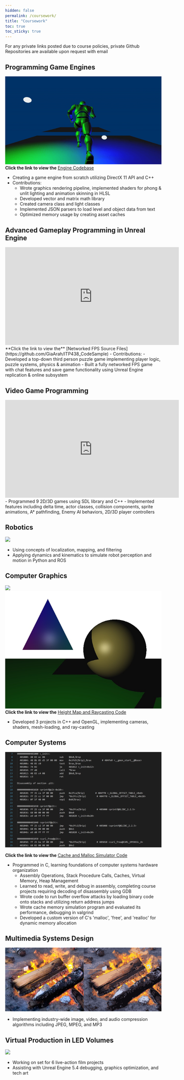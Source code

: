 ```yaml
---
hidden: false
permalink: /coursework/
title: "Coursework"
toc: true
toc_sticky: true
---
```


For any private links posted due to course policies, private Github Repositories are available upon request with email

## Programming Game Engines 
![](/assets/gifs/gameEngineDevelopment_Capture.gif)
**Click the link to view the** [Engine Codebase](https://github.com/GiaArah/ITP485_CodeSample)
- Creating a game engine from scratch utilizing DirectX 11 API and C++
- Contributions:
  - Wrote graphics rendering pipeline, implemented shaders for phong & unlit lighting and animation skinning in HLSL
  - Developed vector and matrix math library
  - Created camera class and light classes
  - Implemented JSON parsers to load level and object data from text
  - Optimized memory usage by creating asset caches



## Advanced Gameplay Programming in Unreal Engine
<div>
  <iframe width="560" height="315" src="https://www.youtube.com/embed/veShB-W2XCc?si=ETIXC2rhmmPksLpe" title="YouTube video player" frameborder="0" allow="accelerometer; autoplay; clipboard-write; encrypted-media; gyroscope; picture-in-picture; web-share" referrerpolicy="strict-origin-when-cross-origin" allowfullscreen></iframe>
</div>
**Click the link to view the** [Networked FPS Source Files](https://github.com/GiaArah/ITP438_CodeSample)
- Contributions:
  - Developed a top-down third person puzzle game implementing player logic, puzzle systems, physics & animation
  - Built a fully networked FPS game with chat features and save game functionality using Unreal Engine replication & online subsystem


## Video Game Programming
<iframe width="560" height="315" src="https://www.youtube.com/embed/nzMZcT3a5oc?si=SZGlF2mmiijE6RRl" title="YouTube video player" frameborder="0" allow="accelerometer; autoplay; clipboard-write; encrypted-media; gyroscope; picture-in-picture; web-share" referrerpolicy="strict-origin-when-cross-origin" allowfullscreen></iframe>
- Programmed 9 2D/3D games using SDL library and C++
  - Implemented features including delta time, actor classes, collision components, sprite animations, A* pathfinding, Enemy AI behaviors, 2D/3D player controllers

## Robotics
![](/assets/gifs/CSCI545_sample_01.gif)
- Using concepts of localization, mapping, and filtering
- Applying dynamics and kinematics to simulate robot perception and motion in Python and ROS

## Computer Graphics
![](/assets/gifs/CSCI420_heightmap.gif)
![](/assets/images/csci420_raycaster.jpg)
**Click the link to view the** [Height Map and Raycasting Code](https://github.com/GiaArah/CSCI420_CodeSample)
- Developed 3 projects in C++ and OpenGL, implementing cameras, shaders, mesh-loading, and ray-casting

## Computer Systems
![](/assets/images/CS_356_Screenshot_01.png)

**Click the link to view the** [Cache and Malloc Simulator Code](https://github.com/GiaArah/CSCI356_CodeSample)
- Programmed in C, learning foundations of computer systems hardware organization
  - Assembly Operations, Stack Procedure Calls, Caches, Virtual Memory, Heap Management
  - Learned to read, write, and debug in assembly, completing course projects requiring decoding of disassembly using GDB
  - Wrote code to run buffer overflow attacks by loading binary code onto stacks and utilizing return address jumps
  - Wrote cache memory simulation program and evaluated its performance, debugging in valgrind
  - Developed a custom version of C's 'malloc', 'free', and 'realloc' for dynamic memory allocation

## Multimedia Systems Design
![](/assets/images/CSCI576_Compression_02.png)
- Implementing industry-wide image, video, and audio compression algorithms including JPEG, MPEG, and MP3

## Virtual Production in LED Volumes
![](/assets/gifs/CTPR_544_TestShoot2.gif)
- Working on set for 6 live-action film projects
- Assisting with Unreal Engine 5.4 debugging, graphics optimization, and tech art


